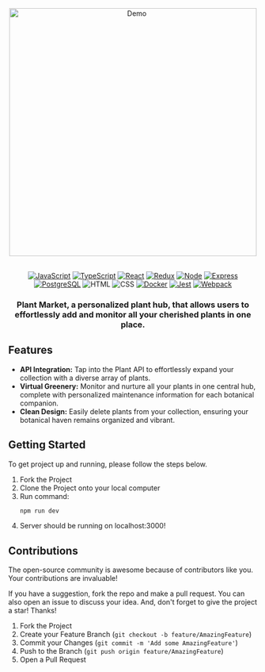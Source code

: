 <div align="center">
  <img alt="Demo" src="./client/assets/demo.gif" width="500">
</div>

<br/>

<div align='center'>

[![JavaScript](https://img.shields.io/badge/javascript-yellow?style=for-the-badge&logo=javascript&logoColor=white)](https://www.javascript.com/)
[![TypeScript](https://img.shields.io/badge/TypeScript-blue?style=for-the-badge&logo=typescript&logoColor=white)](https://www.typescriptlang.org/)
[![React](https://img.shields.io/badge/React-343434?style=for-the-badge&logo=react&logoColor=00FFFF)](https://react.dev/)
[![Redux](https://img.shields.io/badge/Redux-purple?style=for-the-badge&logo=redux&color=%23764ABC)](https://redux.js.org/)
[![Node](https://img.shields.io/badge/-node-339933?style=for-the-badge&logo=node.js&logoColor=white)](https://nodejs.org/en)
[![Express](https://img.shields.io/badge/-Express-000000?style=for-the-badge&logo=express&logoColor=white)](https://expressjs.com/)
[![PostgreSQL](https://img.shields.io/badge/PostgreSQL-blue?style=for-the-badge&logo=postgresql&logoColor=white&color=%234169E1)](https://www.postgresql.org/)
![HTML](https://img.shields.io/badge/HTML5-E34F26?style=for-the-badge&logo=html5&logoColor=white)
![CSS](https://img.shields.io/badge/CSS3-1572B6?style=for-the-badge&logo=css3&logoColor=white)
[![Docker](https://img.shields.io/badge/docker-%232496ED?style=for-the-badge&logo=docker&logoColor=white)](https://www.docker.com/)
[![Jest](https://img.shields.io/badge/Jest-900C3F?style=for-the-badge&logo=jest&logoColor=white)](https://jestjs.io/)
[![Webpack](https://img.shields.io/badge/Webpack-grey?style=for-the-badge&logo=webpack&logoColor=7DF9FF)](https://webpack.js.org/)

</div>

<h3 align="center">
Plant Market, a personalized plant hub, that allows users to effortlessly add and monitor all your cherished plants in one place.
</h3>

## Features

- **API Integration:** Tap into the Plant API to effortlessly expand your collection with a diverse array of plants.
- **Virtual Greenery:** Monitor and nurture all your plants in one central hub, complete with personalized maintenance information for each botanical companion.
- **Clean Design:** Easily delete plants from your collection, ensuring your botanical haven remains organized and vibrant.

## Getting Started

To get project up and running, please follow the steps below.

1. Fork the Project
2. Clone the Project onto your local computer
3. Run command:
   ```js
   npm run dev
   ```
4. Server should be running on localhost:3000!

## Contributions

The open-source community is awesome because of contributors like you. Your contributions are invaluable!

If you have a suggestion, fork the repo and make a pull request. You can also open an issue to discuss your idea. And, don't forget to give the project a star! Thanks!

1. Fork the Project
2. Create your Feature Branch (`git checkout -b feature/AmazingFeature`)
3. Commit your Changes (`git commit -m 'Add some AmazingFeature'`)
4. Push to the Branch (`git push origin feature/AmazingFeature`)
5. Open a Pull Request
